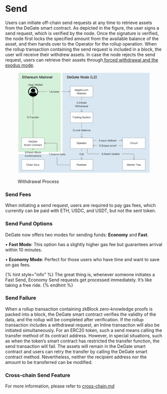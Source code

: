 # Send

Users can initiate off-chain send requests at any time to retrieve assets from the DeGate smart contract. As depicted in the figure, the user signs a send request, which is verified by the node. Once the signature is verified, the node first locks the specified amount from the available balance of the asset, and then hands over to the Operator for the rollup operation. When the rollup transaction containing the send request is included in a block, the user will receive their withdrew assets. In case the node rejects the send request, users can retrieve their assets through[ forced withdrawal and the exodus mode](../concepts/exodus-mode.md).

<figure><img src="../.gitbook/assets/Screen Shot 2022-12-09 at 16.30.40.png" alt=""><figcaption><p>Withdrawal Process</p></figcaption></figure>

### Send Fees

When initiating a send request, users are required to pay gas fees, which currently can be paid with ETH, USDC, and USDT, but not the sent token.

### **Send Fund Options** <a href="#send-fund-options" id="send-fund-options"></a>

DeGate now offers two modes for sending funds: **Economy** and **Fast**.

• **Fast Mode**: This option has a slightly higher gas fee but guarantees arrival within 10 minutes.

• **Economy Mode**: Perfect for those users who have time and want to save on gas fees.

{% hint style="info" %}
The great thing is, whenever someone initiates a Fast Send, Economy Send requests get processed immediately. It’s like taking a free ride.
{% endhint %}

### Send Failure

When a rollup transaction containing zkBlock zero-knowledge proofs is packed into a block, the DeGate smart contract verifies the validity of the data, and the rollup will be completed after verification. If the rollup transaction includes a withdrawal request, an Inline transaction will also be initiated simultaneously. For an ERC20 token, such a send  means calling the transfer method of its contract address. However, in special situations, such as when the token’s smart contract has restricted the transfer function, the send transaction will fail. The assets will remain in the DeGate smart contract and users can retry the transfer by calling the DeGate smart contract method. Nevertheless, neither the recipient address nor the amount to be transferred can be modified.

### Cross-chain Send Feature

For more information, please refer to [cross-chain.md](cross-chain.md "mention")
